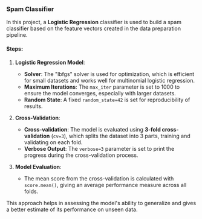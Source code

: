 ### Spam Classifier

In this project, a **Logistic Regression** classifier is used to build a spam classifier based on the feature vectors created in the data preparation pipeline.

#### Steps:
1. **Logistic Regression Model**:
   - **Solver**: The "lbfgs" solver is used for optimization, which is efficient for small datasets and works well for multinomial logistic regression.
   - **Maximum Iterations**: The `max_iter` parameter is set to 1000 to ensure the model converges, especially with larger datasets.
   - **Random State**: A fixed `random_state=42` is set for reproducibility of results.

2. **Cross-Validation**:
   - **Cross-validation**: The model is evaluated using **3-fold cross-validation** (`cv=3`), which splits the dataset into 3 parts, training and validating on each fold.
   - **Verbose Output**: The `verbose=3` parameter is set to print the progress during the cross-validation process.
   
3. **Model Evaluation**:
   - The mean score from the cross-validation is calculated with `score.mean()`, giving an average performance measure across all folds.

This approach helps in assessing the model's ability to generalize and gives a better estimate of its performance on unseen data.
